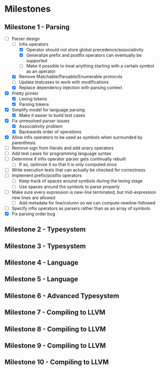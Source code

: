
# Milestones

## Milestone 1 - Parsing

- [ ] Parser design
   - [ ] Infix operators
      - [x] Operator should not store global precedence/associativity
      - [x] Generalize prefix and postfix operators can eventually be supported
      - [ ] Make it possible to treat anything starting with a certain symbol as an operator
   - [x] Remove Matchable/Parsable/Enumerable protocols
   - [ ] Update testcases to work with modifications
   - [x] Replace dependency injection with parsing context
- [x] Pretty printer
   - [x] Lexing tokens
   - [x] Parsing tokens
- [x] Simplify model for language parsing
   - [x] Make it easier to build test cases
- [x] Fix unresolved parser issues
   - [x] Associativity problem
   - [x] Backwards order of operations
- [x] Allow infix operators to be used as symbols when surrounded by parenthesis
- [ ] Remove sign from literals and add unary operators
- [ ] Add test cases for programming language syntax
- [ ] Determine if infix operator parser gets continually rebuilt
   - [ ] If so, optimize it so that it is only computed once
- [ ] Write execution tests that can actually be checked for correctness
- [ ] Implement prefix/postfix operators
   - [ ] Keep track of spaces around symbols during the lexing stage
   - [ ] Use spaces around the symbols to parse properly
- [ ] Make sure every expression is new-line terminated, but mid-expression new lines are allowed
    - [ ] Add metadata for line/column so we can compute newline-followed
- [ ] Specify infix operators as parsers rather than as an array of symbols
- [x] Fix parsing order bug

## Milestone 2 - Typesystem

## Milestone 3 - Typesystem

## Milestone 4 - Language

## Milestone 5 - Language

## Milestone 6 - Advanced Typesystem

## Milestone 7 - Compiling to LLVM

## Milestone 8 - Compiling to LLVM

## Milestone 9 - Compiling to LLVM

## Milestone 10 - Compiling to LLVM
